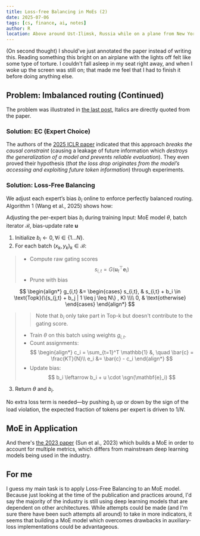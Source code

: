 ```yaml
---
title: Loss-free Balancing in MoEs (2)
date: 2025-07-06
tags: [cs, finance, ai, notes]
author: R
location: Above around Ust-Ilimsk, Russia while on a plane from New York to Hong Kong
---
```


(On second thought) I should've just annotated the paper instead of writing this. Reading something this bright on an airplane with the lights off felt like some type of torture. I couldn't fall asleep in my seat right away, and when I woke up the screen was still on; that made me feel that I had to finish it before doing anything else.

## Problem: Imbalanced routing (Continued)
The problem was illustrated in [the last post](https://robinc.vercel.app/post.html?id=011-MoE-1), Italics are directly quoted from the paper.

### Solution: EC (Expert Choice)
The authors of the [2025 ICLR paper](https://arxiv.org/pdf/2408.15664) indicated that this approach *breaks the causal constraint* (causing a leakage of future information which *destroys the generalization of a model and prevents reliable evaluation*). They even proved their hypothesis (*that the loss drop originates from the model’s accessing and exploiting future token information*) through experiments.

### Solution: Loss-Free Balancing
We adjust each expert’s bias $b_i$ online to enforce perfectly balanced routing. Algorithm 1 (Wang et al., 2025) shows how:

Adjusting the per-expert bias $b_i$ during training
Input: MoE model $\theta$, batch iterator $\mathcal{B}$, bias-update rate $\mathbf{u}$

1. Initialize $b_i \leftarrow 0, \forall i \in \{1 \dots N\}$.
2. For each batch ${(x_k,y_k)}_k \in \mathcal{B}$:
> - Compute raw gating scores
> $$
> s_{i,t} = G(\textbf{u}_t^\top \textbf{e}_i)
> $$
> - Prune with bias

$$
\begin{align*}
    g_{i,t} &= 
        \begin{cases}
            s_{i,t}, & s_{i,t} + b_i \in \text{Topk}(\{s_{j,t} + b_j | 1 \leq j \leq N\} , K) \\\\
            0, & \text{otherwise}
        \end{cases}
\end{align*}
$$

> > Note that $b_i$ only take part in Top-k but doesn't contribute to the gating score.
> - Train $\theta$ on this batch using weights $g_{i,t}$.
> - Count assignments:
> $$
> \begin{align*}
>     c_i = \sum_{t=1}^T \mathbb{1} &, \quad \bar{c} = \frac{KT}{N}\\
>     e_i &= \bar{c} - c_i
> \end{align*}
> $$
> - Update bias:
> $$
> b_i \leftarrow b_i + u \cdot \sgn(\mathbf{e}_i)
> $$
3. Return $\theta$ and $b_i$.

No extra loss term is needed—by pushing $b_i$ up or down by the sign of the load violation, the expected fraction of tokens per expert is driven to $1/N$.

## MoE in Application
And there's [the 2023 paper](https://personal.ntu.edu.sg/boan/papers/KDD23_Stock.pdf) (Sun et al., 2023) which builds a MoE in order to account for multiple metrics, which differs from mainstream deep learning models being used in the industry.

## For me
I guess my main task is to apply Loss-Free Balancing to an MoE model. Because just looking at the time of the publication and practices around, I'd say the majority of the industry is still using deep learning models that are dependent on other architectures. While attempts could be made (and I'm sure there have been such attempts all around) to take in more indicators, it seems that building a MoE model which overcomes drawbacks in auxiliary-loss implementations could be advantageous.